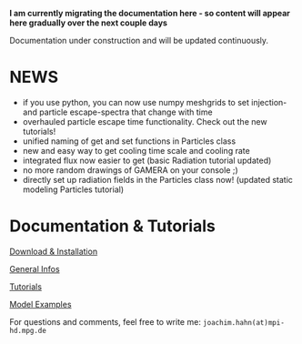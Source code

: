  
__I am currently migrating the documentation here - so content will appear here gradually over the next couple days__

Documentation under construction and will be updated continuously. 
 

NEWS
====
- if you use python, you can now use numpy meshgrids to set injection- and particle escape-spectra that change with time
- overhauled particle escape time functionality. Check out the new tutorials!
- unified naming of get and set functions in Particles class
- new and easy way to get cooling time scale and cooling rate
- integrated flux now easier to get (basic Radiation tutorial updated)
- no more random drawings of GAMERA on your console ;)
- directly set up radiation fields in the Particles class now! (updated static modeling Particles tutorial) 

Documentation & Tutorials
=========================
[Download & Installation](download_installation.md) 

[General Infos](documentation.md)

[Tutorials](tutorials_main.md)

[Model Examples](examples.md)







 
 
For questions and comments, feel free to write me: `joachim.hahn(at)mpi-hd.mpg.de`


